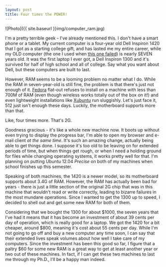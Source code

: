 ```yaml
---
layout: post
title: Four times the POWER!
---
```


![Photo]({{ site.baseurl }}img/computer_ram.jpg)


I'm a pretty terrible geek - I've already mentioned this. I don't have a smart phone or a tablet. My current computer is a four-year old Dell Inspiron 1420 that I got as a starting college gift, and has lasted me my entire career, while my OLD computer (the one I used when <a href="http://isharacomix.org/2012/04/03/how-ready-are-you/">this one failed</a>) is nearly SEVEN years old. It was the first laptop I ever got, a Dell Inspiron 1300 and it's survived for half of high school and all of college. Say what you want about Dell, but these computers are built to last.

However, RAM seems to be a looming problem no matter what I do. While the RAM in seven-year-old is still fine, the problem is that there's just not enough of it. <a href="http://fedoraproject.org">Fedora</a> flat-out refuses to install on a machine with less than 700M of RAM (even though wireless works totally out of the box on it!) and even lightweight installations like <a href="http://xubuntu.org">Xubuntu</a> run sluggishly. Let's just face it, 512 just isn't enough these days. Luckily, the motherboard supports more than that.

Like, four times more. That's 2G.

Goodness gracious - it's like a whole new machine now. It boots up without even trying to display the progress bar, I'm able to open my browser and e-mail client <em>at the same time</em>. It's such an amazing change, actually being able to get things done. I suppose it's too old to be leaving on for extended periods of time, but when things get rough, or when I need a holding ground for files while changing operating systems, it works pretty well for that. I'm planning on putting Ubuntu 12.04 <em>Precise</em> on both of my machines when school finishes up this semester.

Speaking of both machines, the 1420 is a newer model, so its motherboard supports about 3.4G of RAM. However, the RAM has actually been bad for years - there is just a little section of the original 2G chip that was in this machine that wouldn't read or write correctly, leading to bizarre failures in the most mundane operations. Since I wanted to get the 1300 up to speed, I decided to shell out and get some new RAM for both of them.

Considering that we bought the 1300 for about $1000, the seven years that I've had it means that it has become an investment of about 39 cents per day of operation, which is really good for a laptop. We got the 1420 for a bit cheaper, around $800, meaning it's cost about 55 cents per day. While I'm not going to go off and buy a new computer any time soon, I can say that their extended lives speak volumes about how well I take care of my computers. Since the investment has been this good so far, I figure that a paltry $60 for some new RAM is a great way to get at least another year or two out of these machines. In fact, if I can get these two machines to last me through my Ph.D., I'll be a happy man indeed.
